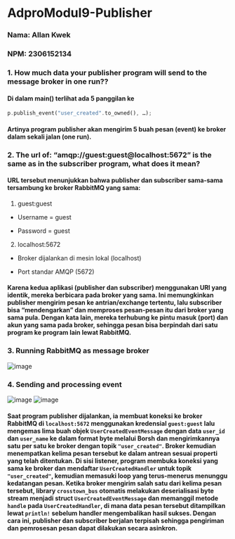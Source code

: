 # **AdproModul9-Publisher**
### Nama: Allan Kwek
### NPM: 2306152134

### 1. How much data your publisher program will send to the message broker in one run??
#### Di dalam main() terlihat ada 5 panggilan ke

```rust
p.publish_event("user_created".to_owned(), …);
```
#### Artinya program publisher akan mengirim 5 buah pesan (event) ke broker dalam sekali jalan (one run).

### 2. The url of: “amqp://guest:guest@localhost:5672” is the same as in the subscriber program, what does it mean?
#### URL tersebut menunjukkan bahwa publisher dan subscriber sama‑sama tersambung ke broker RabbitMQ yang sama:

1. guest:guest

- Username = guest

- Password = guest

2. localhost:5672

- Broker dijalankan di mesin lokal (localhost)

- Port standar AMQP (5672)

#### Karena kedua aplikasi (publisher dan subscriber) menggunakan URI yang identik, mereka berbicara pada broker yang sama. Ini memungkinkan publisher mengirim pesan ke antrian/exchange tertentu, lalu subscriber bisa “mendengarkan” dan memproses pesan‑pesan itu dari broker yang sama pula. Dengan kata lain, mereka terhubung ke pintu masuk (port) dan akun yang sama pada broker, sehingga pesan bisa berpindah dari satu program ke program lain lewat RabbitMQ.

### 3. Running RabbitMQ as message broker
![image](https://github.com/user-attachments/assets/25f6f4de-6eb2-437c-b526-42b4fa338783)

### 4. Sending and processing event
![image](https://github.com/user-attachments/assets/fcc3904d-5521-47ce-a019-3b098ff550e4)
![image](https://github.com/user-attachments/assets/c0a5207a-cd6f-4b0c-af35-96b4414f105a)
#### Saat program publisher dijalankan, ia membuat koneksi ke broker RabbitMQ di `localhost:5672` menggunakan kredensial `guest:guest` lalu mengemas lima buah objek `UserCreatedEventMessage` dengan data `user_id` dan `user_name` ke dalam format byte melalui Borsh dan mengirimkannya satu per satu ke broker dengan topik `"user_created"`. Broker kemudian menempatkan kelima pesan tersebut ke dalam antrean sesuai properti yang telah ditentukan. Di sisi listener, program membuka koneksi yang sama ke broker dan mendaftar `UserCreatedHandler` untuk topik `"user_created"`, kemudian memasuki loop yang terus-menerus menunggu kedatangan pesan. Ketika broker mengirim salah satu dari kelima pesan tersebut, library `crosstown_bus` otomatis melakukan deserialisasi byte stream menjadi struct `UserCreatedEventMessage` dan memanggil metode `handle` pada `UserCreatedHandler`, di mana data pesan tersebut ditampilkan lewat `println!` sebelum handler mengembalikan hasil sukses. Dengan cara ini, publisher dan subscriber berjalan terpisah sehingga pengiriman dan pemrosesan pesan dapat dilakukan secara asinkron.


